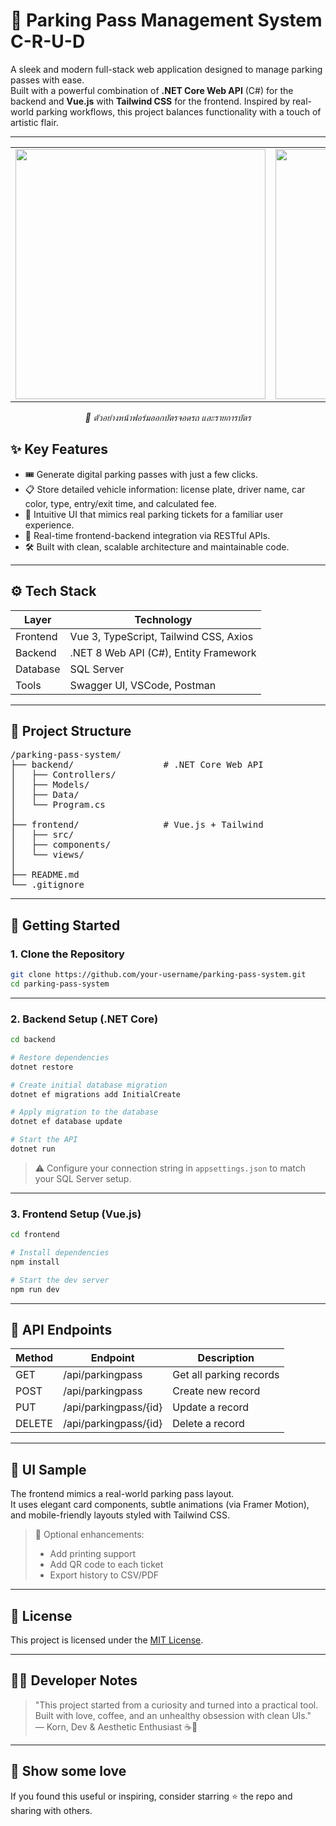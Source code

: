 # 🎫 Parking Pass Management System C-R-U-D

A sleek and modern full-stack web application designed to manage parking passes with ease.  
Built with a powerful combination of **.NET Core Web API** (C#) for the backend and **Vue.js** with **Tailwind CSS** for the frontend. Inspired by real-world parking workflows, this project balances functionality with a touch of artistic flair.

---
<table>
  <tr>
    <td align="center">
      <img src="https://github.com/user-attachments/assets/7a263070-d12e-40e6-9e05-3cbe0f86d1a2" width="400"/>
    </td>
    <td align="center">
      <img src="https://github.com/user-attachments/assets/1ff19319-5c73-4b71-8354-6551cc349f31" width="400"/>
    </td>
  </tr>
</table>
<p align="center">
  <em>🔻 ตัวอย่างหน้าฟอร์มออกบัตรจอดรถ และรายการบัตร</em>
</p>

## ✨ Key Features

- 🎟️ Generate digital parking passes with just a few clicks.
- 📋 Store detailed vehicle information: license plate, driver name, car color, type, entry/exit time, and calculated fee.
- 🧠 Intuitive UI that mimics real parking tickets for a familiar user experience.
- 📡 Real-time frontend-backend integration via RESTful APIs.
- 🛠️ Built with clean, scalable architecture and maintainable code.

---

## ⚙️ Tech Stack

| Layer     | Technology                             |
|-----------|-----------------------------------------|
| Frontend  | Vue 3, TypeScript, Tailwind CSS, Axios  |
| Backend   | .NET 8 Web API (C#), Entity Framework   |
| Database  | SQL Server                              |
| Tools     | Swagger UI, VSCode, Postman             |

---

## 📁 Project Structure

 <pre>
/parking-pass-system/
├── backend/                 # .NET Core Web API
│   ├── Controllers/
│   ├── Models/
│   ├── Data/
│   └── Program.cs
│
├── frontend/                # Vue.js + Tailwind
│   ├── src/
│   ├── components/
│   └── views/
│
├── README.md
└── .gitignore
</pre>

---

## 🚀 Getting Started

### 1. Clone the Repository

```bash
git clone https://github.com/your-username/parking-pass-system.git
cd parking-pass-system
```

---

### 2. Backend Setup (.NET Core)

```bash
cd backend

# Restore dependencies
dotnet restore

# Create initial database migration
dotnet ef migrations add InitialCreate

# Apply migration to the database
dotnet ef database update

# Start the API
dotnet run
```

> ⚠️ Configure your connection string in `appsettings.json` to match your SQL Server setup.

---

### 3. Frontend Setup (Vue.js)

```bash
cd frontend

# Install dependencies
npm install

# Start the dev server
npm run dev
```

---

## 📡 API Endpoints

| Method | Endpoint                   | Description              |
|--------|----------------------------|--------------------------|
| GET    | /api/parkingpass           | Get all parking records  |
| POST   | /api/parkingpass           | Create new record        |
| PUT    | /api/parkingpass/{id}      | Update a record          |
| DELETE | /api/parkingpass/{id}      | Delete a record          |

---

## 🎨 UI Sample

The frontend mimics a real-world parking pass layout.  
It uses elegant card components, subtle animations (via Framer Motion), and mobile-friendly layouts styled with Tailwind CSS.

> 📌 Optional enhancements: 
> - Add printing support  
> - Add QR code to each ticket  
> - Export history to CSV/PDF  

---

## 🧾 License

This project is licensed under the [MIT License](LICENSE).

---

## 👨‍🎨 Developer Notes

> "This project started from a curiosity and turned into a practical tool.  
> Built with love, coffee, and an unhealthy obsession with clean UIs."  
> — Korn, Dev & Aesthetic Enthusiast ☕🎨

---

## 🌟 Show some love

If you found this useful or inspiring, consider starring ⭐️ the repo and sharing with others.
